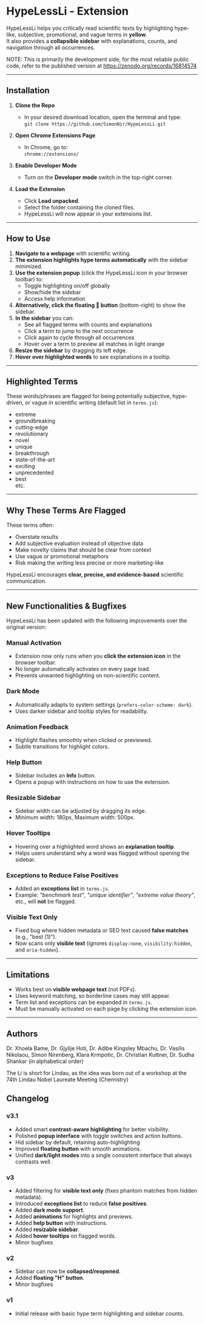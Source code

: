 # HypeLessLi - Extension

HypeLessLi helps you critically read scientific texts by highlighting hype-like, subjective, promotional, and vague terms in **yellow**.  
It also provides a **collapsible sidebar** with explanations, counts, and navigation through all occurrences.

NOTE: This is primarily the development side; for the most reliable public code, refer to the published version at https://zenodo.org/records/16814574 

---

## Installation 

1. **Clone the Repo**
   - In your desired download location, open the terminal and type:  
     `git clone https://github.com/SimonNir/HypeLessLi.git`

2. **Open Chrome Extensions Page**
   - In Chrome, go to:  
     `chrome://extensions/`

3. **Enable Developer Mode**
   - Turn on the **Developer mode** switch in the top-right corner.

4. **Load the Extension**
   - Click **Load unpacked**.
   - Select the folder containing the cloned files.
   - HypeLessLi will now appear in your extensions list.

---

## How to Use

1. **Navigate to a webpage** with scientific writing.
2. **The extension highlights hype terms automatically** with the sidebar minimized.
3. **Use the extension popup** (click the HypeLessLi icon in your browser toolbar) to:
   - Toggle highlighting on/off globally
   - Show/hide the sidebar
   - Access help information
4. **Alternatively, click the floating 📝 button** (bottom-right) to show the sidebar.
5. **In the sidebar** you can:
   - See all flagged terms with counts and explanations
   - Click a term to jump to the next occurrence  
   - Click again to cycle through all occurrences
   - Hover over a term to preview all matches in light orange
6. **Resize the sidebar** by dragging its left edge.
7. **Hover over highlighted words** to see explanations in a tooltip.

---

## Highlighted Terms

These words/phrases are flagged for being potentially subjective, hype-driven, or vague in scientific writing (default list in `terms.js`):

- extreme  
- groundbreaking  
- cutting-edge  
- revolutionary  
- novel  
- unique  
- breakthrough  
- state-of-the-art  
- exciting  
- unprecedented  
- best  
etc.

---

## Why These Terms Are Flagged

These terms often:
- Overstate results
- Add subjective evaluation instead of objective data
- Make novelty claims that should be clear from context
- Use vague or promotional metaphors
- Risk making the writing less precise or more marketing-like

HypeLessLi encourages **clear, precise, and evidence-based** scientific communication.

---

## New Functionalities & Bugfixes

HypeLessLi has been updated with the following improvements over the original version:

### Manual Activation
- Extension now only runs when you **click the extension icon** in the browser toolbar.
- No longer automatically activates on every page load.
- Prevents unwanted highlighting on non-scientific content.

### Dark Mode
- Automatically adapts to system settings (`prefers-color-scheme: dark`).
- Uses darker sidebar and tooltip styles for readability.

### Animation Feedback
- Highlight flashes smoothly when clicked or previewed.
- Subtle transitions for highlight colors.

### Help Button
- Sidebar includes an **Info** button.
- Opens a popup with instructions on how to use the extension.

### Resizable Sidebar
- Sidebar width can be adjusted by dragging its edge.
- Minimum width: 180px, Maximum width: 500px.

### Hover Tooltips
- Hovering over a highlighted word shows an **explanation tooltip**.
- Helps users understand why a word was flagged without opening the sidebar.

### Exceptions to Reduce False Positives
- Added an **exceptions list** in `terms.js`.
- Example: *"benchmark test"*, *"unique identifier"*, *"extreme value theory"*, etc., will **not** be flagged.

### Visible Text Only
- Fixed bug where hidden metadata or SEO text caused **false matches** (e.g., "best (1)").
- Now scans only **visible text** (ignores `display:none`, `visibility:hidden`, and `aria-hidden`).

---

## Limitations

- Works best on **visible webpage text** (not PDFs).
- Uses keyword matching, so borderline cases may still appear.
- Term list and exceptions can be expanded in `terms.js`.
- Must be manually activated on each page by clicking the extension icon.

---

## Authors
Dr. Xhoela Bame, Dr. Gjylije Hoti, Dr. Adibe Kingsley Mbachu, Dr. Vasilis Nikolaou, Simon Nirenberg, Klara Krmpotic, Dr. Christian Kuttner, Dr. Sudha Shankar (in alphabetical order)

The Li is short for Lindau, as the idea was born out of a workshop at the 74th Lindau Nobel Laureate Meeting (Chemistry)

## Changelog

### v3.1
- Added smart **contrast-aware highlighting** for better visibility.  
- Polished **popup interface** with toggle switches and action buttons.  
- Hid sidebar by default, retaining auto-highlighting  
- Improved **floating button** with smooth animations.  
- Unified **dark/light modes** into a single consistent interface that always contrasts well.

### v3
- Added filtering for **visible text only** (fixes phantom matches from hidden metadata).
- Introduced **exceptions list** to reduce **false positives**.
- Added **dark mode support**.
- Added **animations** for highlights and previews.
- Added **help button** with instructions.
- Added **resizable sidebar**.
- Added **hover tooltips** on flagged words.
- Minor bugfixes

### v2
- Sidebar can now be **collapsed/reopened**.
- Added **floating "H" button**.
- Minor bugfixes

### v1
- Initial release with basic hype term highlighting and sidebar counts.